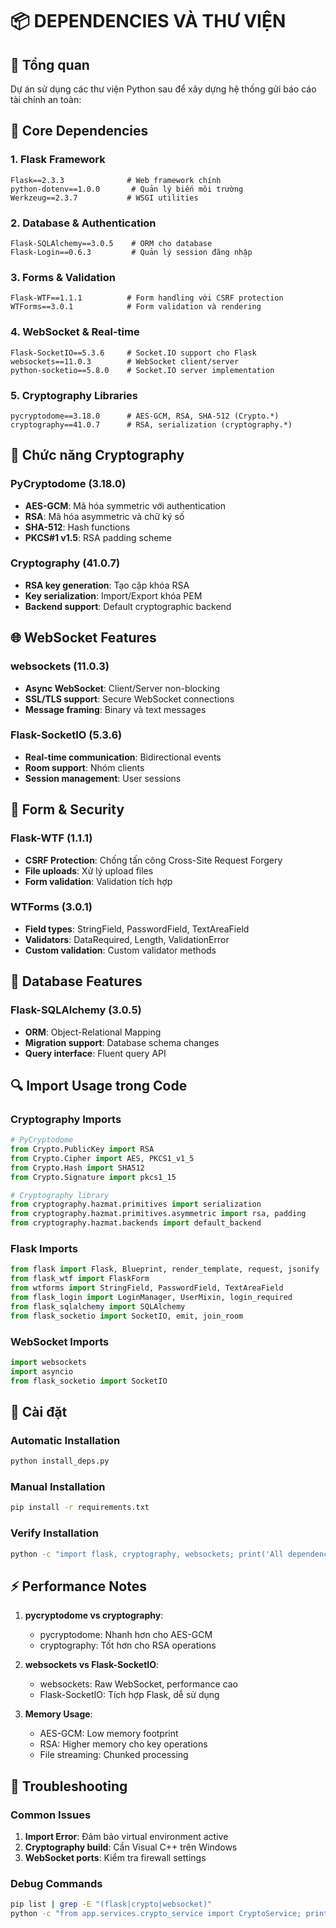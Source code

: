# 📦 DEPENDENCIES VÀ THƯ VIỆN

## 🎯 Tổng quan

Dự án sử dụng các thư viện Python sau để xây dựng hệ thống gửi báo cáo tài chính an toàn:

## 🔧 Core Dependencies

### 1. **Flask Framework**

```
Flask==2.3.3              # Web framework chính
python-dotenv==1.0.0       # Quản lý biến môi trường
Werkzeug==2.3.7           # WSGI utilities
```

### 2. **Database & Authentication**

```
Flask-SQLAlchemy==3.0.5    # ORM cho database
Flask-Login==0.6.3         # Quản lý session đăng nhập
```

### 3. **Forms & Validation**

```
Flask-WTF==1.1.1          # Form handling với CSRF protection
WTForms==3.0.1            # Form validation và rendering
```

### 4. **WebSocket & Real-time**

```
Flask-SocketIO==5.3.6     # Socket.IO support cho Flask
websockets==11.0.3        # WebSocket client/server
python-socketio==5.8.0    # Socket.IO server implementation
```

### 5. **Cryptography Libraries**

```
pycryptodome==3.18.0      # AES-GCM, RSA, SHA-512 (Crypto.*)
cryptography==41.0.7      # RSA, serialization (cryptography.*)
```

## 🔐 Chức năng Cryptography

### PyCryptodome (3.18.0)

- **AES-GCM**: Mã hóa symmetric với authentication
- **RSA**: Mã hóa asymmetric và chữ ký số
- **SHA-512**: Hash functions
- **PKCS#1 v1.5**: RSA padding scheme

### Cryptography (41.0.7)

- **RSA key generation**: Tạo cặp khóa RSA
- **Key serialization**: Import/Export khóa PEM
- **Backend support**: Default cryptographic backend

## 🌐 WebSocket Features

### websockets (11.0.3)

- **Async WebSocket**: Client/Server non-blocking
- **SSL/TLS support**: Secure WebSocket connections
- **Message framing**: Binary và text messages

### Flask-SocketIO (5.3.6)

- **Real-time communication**: Bidirectional events
- **Room support**: Nhóm clients
- **Session management**: User sessions

## 📝 Form & Security

### Flask-WTF (1.1.1)

- **CSRF Protection**: Chống tấn công Cross-Site Request Forgery
- **File uploads**: Xử lý upload files
- **Form validation**: Validation tích hợp

### WTForms (3.0.1)

- **Field types**: StringField, PasswordField, TextAreaField
- **Validators**: DataRequired, Length, ValidationError
- **Custom validation**: Custom validator methods

## 💾 Database Features

### Flask-SQLAlchemy (3.0.5)

- **ORM**: Object-Relational Mapping
- **Migration support**: Database schema changes
- **Query interface**: Fluent query API

## 🔍 Import Usage trong Code

### Cryptography Imports

```python
# PyCryptodome
from Crypto.PublicKey import RSA
from Crypto.Cipher import AES, PKCS1_v1_5
from Crypto.Hash import SHA512
from Crypto.Signature import pkcs1_15

# Cryptography library
from cryptography.hazmat.primitives import serialization
from cryptography.hazmat.primitives.asymmetric import rsa, padding
from cryptography.hazmat.backends import default_backend
```

### Flask Imports

```python
from flask import Flask, Blueprint, render_template, request, jsonify
from flask_wtf import FlaskForm
from wtforms import StringField, PasswordField, TextAreaField
from flask_login import LoginManager, UserMixin, login_required
from flask_sqlalchemy import SQLAlchemy
from flask_socketio import SocketIO, emit, join_room
```

### WebSocket Imports

```python
import websockets
import asyncio
from flask_socketio import SocketIO
```

## 🚀 Cài đặt

### Automatic Installation

```bash
python install_deps.py
```

### Manual Installation

```bash
pip install -r requirements.txt
```

### Verify Installation

```bash
python -c "import flask, cryptography, websockets; print('All dependencies OK!')"
```

## ⚡ Performance Notes

1. **pycryptodome vs cryptography**:

   - pycryptodome: Nhanh hơn cho AES-GCM
   - cryptography: Tốt hơn cho RSA operations

2. **websockets vs Flask-SocketIO**:

   - websockets: Raw WebSocket, performance cao
   - Flask-SocketIO: Tích hợp Flask, dễ sử dụng

3. **Memory Usage**:
   - AES-GCM: Low memory footprint
   - RSA: Higher memory cho key operations
   - File streaming: Chunked processing

## 🔧 Troubleshooting

### Common Issues

1. **Import Error**: Đảm bảo virtual environment active
2. **Cryptography build**: Cần Visual C++ trên Windows
3. **WebSocket ports**: Kiểm tra firewall settings

### Debug Commands

```bash
pip list | grep -E "(flask|crypto|websocket)"
python -c "from app.services.crypto_service import CryptoService; print('Crypto OK')"
```
